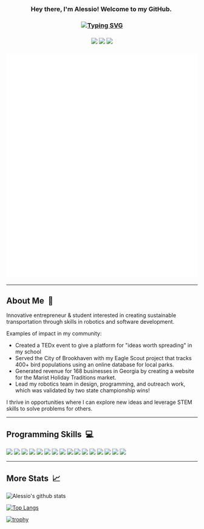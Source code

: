 <h3 align="center">
  Hey there, I'm Alessio! Welcome to my GitHub.&nbsp;
</h3>

<h3 align="center">
<a href="https://git.io/typing-svg"><img src="https://readme-typing-svg.herokuapp.com?duration=4200&color=AE2138&background=C2C0BF&center=true&vCenter=true&lines=Full-stack+Web+Developer;Passionate+High-school+Student+;Life+Scout;Robotics+Team+Captain;Specialization+in+CAD;Email+me%3A+atoniolo76%40gmail.com" alt="Typing SVG" /></a>
</h3>

<h3 align="center">
<a href="https://www.linkedin.com/in/at6"><img src="https://img.shields.io/badge/My-Linkedin-C2C0BF?style=flat-square"></a>
<img src="https://komarev.com/ghpvc/?username=AlessioToniolo&style=flat-square&color=A31F34">
<a href="mailto:atoniolo76@gmail.com"><img src="https://img.shields.io/badge/Contact-Me-8A8B8C?style=flat-square"></a>
</h3>

<h3 align="center">
<img src="https://github.com/AlessioToniolo/AlessioToniolo/blob/main/github-metrics.svg">
</h3>

---

## About Me &nbsp;📜
Innovative entrepreneur & student interested in creating sustainable transportation through skills in robotics and software development.

Examples of impact in my community:
- Created a TEDx event to give a platform for "ideas worth spreading" in my school
- Served the City of Brookhaven with my Eagle Scout project that tracks 400+ bird populations using an online database for local parks.
- Generated revenue for 168 businesses in Georgia by creating a website for the Marist Holiday Traditions market.
- Lead my robotics team in design, programming, and outreach work, which was validated by two state championship wins!

I thrive in opportunities where I can explore new ideas and leverage STEM skills to solve problems for others.

---

## Programming Skills &nbsp;:computer:
<link rel="stylesheet" href="https://cdn.jsdelivr.net/gh/devicons/devicon@v2.15.1/devicon.min.css">

<code><img width="64" src="https://cdn.jsdelivr.net/gh/devicons/devicon/icons/javascript/javascript-original.svg" /></code>
<code><img width="64" src="https://cdn.jsdelivr.net/gh/devicons/devicon/icons/nodejs/nodejs-original.svg" /></code>
<code><img width="64" src="https://cdn.jsdelivr.net/gh/devicons/devicon/icons/sqlite/sqlite-original.svg" /></code>
<code><img width="64" src="https://cdn.jsdelivr.net/gh/devicons/devicon/icons/mongodb/mongodb-original.svg" /></code>
<code><img width="64" src="https://cdn.jsdelivr.net/gh/devicons/devicon/icons/react/react-original.svg" /></code>
<code><img width="64" src="https://cdn.jsdelivr.net/gh/devicons/devicon/icons/tailwindcss/tailwindcss-plain.svg" /></code>
<code><img width="64" src="https://cdn.jsdelivr.net/gh/devicons/devicon/icons/bootstrap/bootstrap-original.svg" /></code>
<code><img width="64" src="https://cdn.jsdelivr.net/gh/devicons/devicon/icons/python/python-original.svg" /></code>
<code><img width="64" src="https://cdn.jsdelivr.net/gh/devicons/devicon/icons/tensorflow/tensorflow-original.svg" /></code>
<code><img width="64" src="https://cdn.jsdelivr.net/gh/devicons/devicon/icons/svelte/svelte-original.svg" /></code>
<code><img width="64" src="https://cdn.jsdelivr.net/gh/devicons/devicon/icons/express/express-original.svg" /></code>
<code><img width="64" src="https://cdn.jsdelivr.net/gh/devicons/devicon/icons/java/java-original.svg" /></code>
<code><img width="64" src="https://cdn.jsdelivr.net/gh/devicons/devicon/icons/arduino/arduino-original.svg" /></code>
<code><img width="64" src="https://cdn.jsdelivr.net/gh/devicons/devicon/icons/electron/electron-original.svg" /></code>
<code><img width="64" src="https://cdn.jsdelivr.net/gh/devicons/devicon/icons/git/git-original.svg" /></code>
<code><img width="64" src="https://cdn.jsdelivr.net/gh/devicons/devicon/icons/jquery/jquery-original.svg" /></code>


<!--
* JavaScript
* HTML
* CSS
* SQL
* Java
* SQLite
* Machine Learning
* MongoDB
* Node.js
* Express.js
* React & React Native
* Electron.js
* JQuery
* Templating Engines (Pug/Jade)
* AJAX & Fetch API
* Bootstrap
* NPM & Git
* Web Hosting
* Continuous Integration and Development Services
* Creating REST APIS
* Experience with Kotlin, Python, C
* C++ for Arduino

I also am the head software developer for the @BotsinBlackRobotics robotics team that competes in the First Tech Challenge, programming
in Java and Kotlin. 

I compete in competitive programming competitions. 

I use Computer Aided Design softwares to create and build robot and complicated mechanisms.

I enjoy 3d printing and fixing phones and tablets for friends and family.
-->

---

## More Stats &nbsp;:chart_with_upwards_trend:

![Alessio's github stats](https://github-readme-stats.vercel.app/api?username=AlessioToniolo&theme=moltack)

[![Top Langs](https://github-readme-stats.vercel.app/api/top-langs/?username=AlessioToniolo&langs_count=8&theme=moltack&layout=compact)](https://github.com/AlessioToniolo/)

[![trophy](https://github-profile-trophy.vercel.app/?username=AlessioToniolo&theme=onedark&row=1&column=7)](https://github.com/ryo-ma/github-profile-trophy)
<!--
**Some things about me:**

- 🔭 I’m currently working on ...
  - Developing a motion profiling codebase for my school's robotics program
  - [GSpeed](https://github.com/AlessioToniolo/GSpeed), an A* pathfinding program for automated robot teleop (for FTC) through localization on playing field
  - [TraneCV](https://github.com/AlessioToniolo/TraneCV), a transfer learning ml library with Tensorflow for rapid production of new computer vision uses in FTC
  - [COVID Stats](https://github.com/AlessioToniolo/COVID-Stats), a cli app for fetching newest COVID-19 statistics
  - iOS and Android app using React Native *coming soon!* 🤫🤫🤫
- 🌱 I’m currently learning ...
  - Hooks in React and React Native
  - Javascript with microcontrollers like Arduino
  - Javascript with IOT
  - TravisCI
  - Typescript
- 👯 I’m looking to collaborate on ...
  - Full-stack Javascript web applications
- 💬 Ask me about ...
  - App development for multiple platforms with one codebase
  - Motion profiling, PID, and odometry localization for mobile robots
  - Designing robot mechanisms and motorized toys with CAD
  - Fixing electronics
- 📫 How to reach me: ...
  - Discord
    - rechargedgluten#7520
  - Tallo
    - [app.tallo.com](https://app.tallo.com/profile/1499157?accessCode=-bv1yL63-7uWJWnM1uNZt26iukVIIAUSYwLqGUmNqCA)
- ⚡ Fun fact: ...
  - Not even in highschool!
-->
